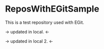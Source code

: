 # ReposWithEGitSample
This is a test repository used with EGit.


->
updated in local.
<-

->
updated in local 2.
<-
